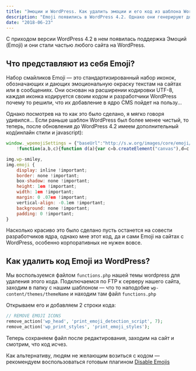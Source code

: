 ```yaml
---
title: "Эмоции и WordPress. Как удалить эмоции и его код из шаблона WordPress"
description: "Emoji появились в WordPress 4.2. Однако они генерируют дополнительный код, который иногда мешает, разберемся как убрать его из вашей темы WordPress."
date: "2018-06-23"
---
```


С приходом версии WordPress 4.2 в нем появилась поддержка Эмоций (Emoji) и они стали частью любого сайта на WordPress.

## Что представляют из себя Emoji?

Набор смайликов Emoji — это стандартизированный набор иконок, обозначающих и дающих эмоциональную окраску текстам на сайтах или в сообщениях. Они основан на расширении кодировки UTF-8, каждая иконка кодируется своим кодом и разработчики WordPress почему то решили, что их добавление в ядро CMS пойдет на пользу…

Однако посмотрев на то как это было сделано, я мягко говоря удивился…
Если раньше шаблон WordPress был более менее чистый, то теперь, после обновления до WordPress 4.2 имеем дополнительный код(инлайн стили и javascript):

``` js
window._wpemojiSettings = {"baseUrl":"http://s.w.org/images/core/emoji/72x72/","ext":".png","source":{"concatemoji":"http://URL-of-your-website/wp-includes/js/wp-emoji-release.min.js?ver=4.2.1"}};
    !function(a,b,c){function d(a){var c=b.createElement("canvas"),d=c.getContext&amp;&amp;c.getContext("2d");return d&amp;&amp;d.fillText?(d.textBaseline="top",d.font="600 32px Arial","flag"===a?(d.fillText(String.fromCharCode(55356,56812,55356,56807),0,0),c.toDataURL().length&gt;3e3):(d.fillText(String.fromCharCode(55357,56835),0,0),0!==d.getImageData(16,16,1,1).data[0])):!1}function e(a){var c=b.createElement("script");c.src=a,c.type="text/javascript",b.getElementsByTagName("head")[0].appendChild(c)}var f;c.supports={simple:d("simple"),flag:d("flag")},c.supports.simple&amp;&amp;c.supports.flag||(f=c.source||{},f.concatemoji?e(f.concatemoji):f.wpemoji&amp;&amp;f.twemoji&amp;&amp;(e(f.twemoji),e(f.wpemoji)))}(window,document,window._wpemojiSettings);

img.wp-smiley,
img.emoji {
    display: inline !important;
    border: none !important;
    box-shadow: none !important;
    height: 1em !important;
    width: 1em !important;
    margin: 0 .07em !important;
    vertical-align: -0.1em !important;
    background: none !important;
    padding: 0 !important;
}
```

Насколько красиво это было сделано пусть останется на совести разработчиков ядра, однако мне этот код, да и сами Emoji на сайтах c WordPress, особенно корпоративных не нужен вовсе.

## Как удалить код Emoji из WordPress?

Мы воспользуемся файлом `functions.php` нашей темы wordpress для удаления этого кода.
Подключаемся по FTP к серверу нашего сайта, заходим в папку с нашим шаблоном — что то наподобие `wp-content/themes/themeName` и находим там файл `functions.php`

Открываем его и добавляем 2 строки кода:

``` php
// REMOVE EMOJI ICONS
remove_action('wp_head', 'print_emoji_detection_script', 7);
remove_action('wp_print_styles', 'print_emoji_styles');
```

Теперь сохраняем файл после редактирования, заходим на сайт и смотрим, что код исчез.

Как альтернативу, людям не желающим возиться с кодом — рекомендуем воспользоваться готовым плагином [Disable Emojis](https://wordpress.org/plugins/disable-emojis/)